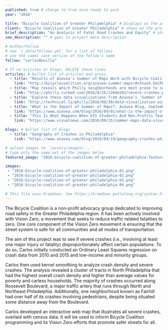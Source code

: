 ```yaml
---
published: true # change to true once ready to post
year: "2016"

title: "Bicycle Coalition of Greater Philadelphia" # Displays on the project post page
client: "Bicycle Coalition of Greater Philadelphia" # shows on the project card
brief_description: "An Analysis of Fatal Road Crashes and Equity" # shows on the project card
seo_description: "" # goes in project meta description

# Author/Fellow
# see `/_data/fellows.yml` for a list of fellows
# use the camel case version of the fellow's name
fellow: "carlosBonilla"

# If no articles or blogs, DELETE these lines
articles: # bullet list of articles and press
  - title: "Results of Azavea's Summer of Maps Work with Bicycle Coalition, Bicycle Coalition Blog, August 23, 2016"
    link: "http://bicyclecoalition.org/azavea-summer-maps/#sthash.OoCPWYBi.dpbs"
  - title: "Map reveals which Philly neighborhoods are most prone to severe crashes, Curbed Philly, August 26, 2016"
    link: "http://philly.curbed.com/2016/8/26/12646262/severe-crashes-philadelphia-map-by-neighborhood"
  - title: "Explore these data visualizations from Azavea’s ‘Summer of Maps’ program, Technical.ly Philly, August 30, 2016"
    link: "http://technical.ly/philly/2016/08/30/data-visualization-azavea-summer-of-maps-fellowship/"
  - title: "What is the Impact of Summer of Maps?, Azavea Blog, September 1, 2016"
    link: "https://www.azavea.com/blog/2016/09/01/what-is-the-impact-of-summer-of-maps/"
  - title: "This Is What Happens When GIS Students And Non-Profits Team Up, Visual News, September 15, 2016"
    link: "https://www.visualnews.com/2016/09/15/summer-maps-data-visualization/"

blogs: # bullet list of blogs
  - title: "Geography of Crashes in Philadelphia"
    link: "https://www.azavea.com/blog/2016/09/19/geography-crashes-philadelphia/"

# upload images to `/assets/images/...`
# type only the name.ext of the images below
featured_image: "2016-bicycle-coalition-of-greater-philadelphia-featured.png"

images:
 - "2016-bicycle-coalition-of-greater-philadelphia-01.png"
 - "2016-bicycle-coalition-of-greater-philadelphia-02.png"
 - "2016-bicycle-coalition-of-greater-philadelphia-03.png"
 - "2016-bicycle-coalition-of-greater-philadelphia-04.png"

# This file uses Kramdown. See https://kramdown.gettalong.org/syntax.html for syntax
---
```

The Bicycle Coalition is a non-profit advocacy group dedicated to improving road safety in the Greater Philadelphia region. It has been actively involved with Vision Zero, a movement that seeks to reduce traffic related fatalities to zero. One core component of the Vision Zero movement is ensuring that the street system is safe for all communities and all modes of transportation.

The aim of this project was to see if severe crashes (i.e., involving at least one major injury or fatality) disproportionately affect certain populations. To do so, Carlos initially conducted an Ordinary Least Squares regression on crash data from 2010 and 2015 and low-income and minority groups.

Carlos then used kernel smoothing to analyze crash density and severe crashes. The analysis revealed a cluster of tracts in North Philadelphia that had the highest overall crash density and higher than average values for poverty and carless households. The majority of crashes occurred along Roosevelt Boulevard, a major traffic artery that runs through North and Northeast Philadelphia. Additionally, one neighborhood known as Fairhill had over half of its crashes involving pedestrians, despite being situated some distance away from the Boulevard.

Carlos developed an interactive web map that illustrates all severe crashes, overlaid with census data. It will be used to inform Bicycle Coalition programming and its Vision Zero efforts that promote safer streets for all.
